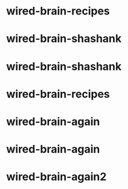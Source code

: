 # wired-brain-recipes
# wired-brain-shashank
# wired-brain-shashank
# wired-brain-recipes
# wired-brain-again
# wired-brain-again
# wired-brain-again2
